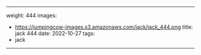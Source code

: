 
---
weight: 444
images:
- https://jumpingcow-images.s3.amazonaws.com/jack/jack_444.png
title: jack 444
date: 2022-10-27
tags:
- jack
---
